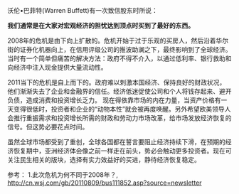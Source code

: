 <!---
markmeta_author: wongoo
markmeta_date: 2011-08-09 15:18:51
slug: wish_asia_stock_get_well
markmeta_title: 静待亚洲股市快速恢复
wordpress_id: 144
markmeta_categories: Inspiration
markmeta_tags: Economics,亚洲市场,市场,经济恢复,股票
-->

沃伦•巴菲特(Warren Buffett)有一次致信股东时所说：

**我们通常是在大家对宏观经济的担忧达到顶点时买到了最好的东西。**



2008年的危机是由下向上扩散的。危机开始于过于乐观的买房人，然后沿着华尔街的证券化机器向上，在信用评级公司的推波助澜之下，最终影响到了全球经济。当时有一个简单但痛苦的解决方法：政府不得不介入，以通过低利率、银行救助和向经济中注入现金提供大量流动性。

2011当下的危机是自上而下的。政府难以刺激本国经济、保持良好的财政状况，他们渐渐失去了企业和金融界的信任。经济低迷促使公司和个人将钱存起来、避开负债，造成消费和投资增长乏力。
现在得依靠市场的内在力量，当资产价格有一天变得很低时，投资者和企业的“动物本性”就会被再度唤醒。另外希望欧美领导人会推行重振需求和投资增长所需的财政和劳动力市场改革，给市场发放经济恢复的信号。但这势必要花点时间。

虽然全球市场都受到了重创，全球各国都在誓言要阻止经济持续下滑，在预期的经济恢复期中，亚洲经济体会像之前一样走在前头，势必会触动更多投资者。现在可关注民生相关的版块，选择有实力效益好的买进，静待经济恢复稳定。



参考：
1.此次危机为何不同于2008年？, http://cn.wsj.com/gb/20110809/bus111852.asp?source=newsletter
